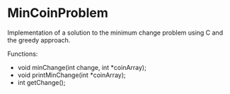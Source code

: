 # MinCoinProblem

Implementation of a solution to the minimum change problem using
C and the greedy approach.

Functions:

 - void minChange(int change, int *coinArray);
 - void printMinChange(int *coinArray);
 - int getChange();

